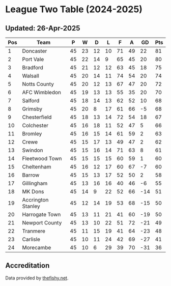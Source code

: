 # League Two Table (2024-2025)
## Updated: 26-Apr-2025

| Pos | Team | P | W | D | L | F | A | GD | Pts |
| --- | --- | --- | --- | --- | --- | --- | --- | --- | --- |
| 1 | Doncaster | 45 | 23 | 12 | 10 | 71 | 49 | 22 | 81 |
| 2 | Port Vale | 45 | 22 | 14 | 9 | 65 | 45 | 20 | 80 |
| 3 | Bradford | 45 | 21 | 12 | 12 | 63 | 45 | 18 | 75 |
| 4 | Walsall | 45 | 20 | 14 | 11 | 74 | 54 | 20 | 74 |
| 5 | Notts County | 45 | 20 | 12 | 13 | 67 | 47 | 20 | 72 |
| 6 | AFC Wimbledon | 45 | 19 | 13 | 13 | 55 | 35 | 20 | 70 |
| 7 | Salford | 45 | 18 | 14 | 13 | 62 | 52 | 10 | 68 |
| 8 | Grimsby | 45 | 20 | 8 | 17 | 61 | 66 | -5 | 68 |
| 9 | Chesterfield | 45 | 18 | 13 | 14 | 72 | 54 | 18 | 67 |
| 10 | Colchester | 45 | 16 | 18 | 11 | 52 | 47 | 5 | 66 |
| 11 | Bromley | 45 | 16 | 15 | 14 | 61 | 59 | 2 | 63 |
| 12 | Crewe | 45 | 15 | 17 | 13 | 49 | 47 | 2 | 62 |
| 13 | Swindon | 45 | 15 | 16 | 14 | 71 | 63 | 8 | 61 |
| 14 | Fleetwood Town | 45 | 15 | 15 | 15 | 60 | 59 | 1 | 60 |
| 15 | Cheltenham | 45 | 16 | 12 | 17 | 60 | 67 | -7 | 60 |
| 16 | Barrow | 45 | 15 | 13 | 17 | 52 | 50 | 2 | 58 |
| 17 | Gillingham | 45 | 13 | 16 | 16 | 40 | 46 | -6 | 55 |
| 18 | MK Dons | 45 | 14 | 9 | 22 | 52 | 66 | -14 | 51 |
| 19 | Accrington Stanley | 45 | 12 | 14 | 19 | 53 | 68 | -15 | 50 |
| 20 | Harrogate Town | 45 | 13 | 11 | 21 | 41 | 60 | -19 | 50 |
| 21 | Newport County | 45 | 13 | 10 | 22 | 51 | 72 | -21 | 49 |
| 22 | Tranmere | 45 | 11 | 15 | 19 | 41 | 64 | -23 | 48 |
| 23 | Carlisle | 45 | 10 | 11 | 24 | 42 | 69 | -27 | 41 |
| 24 | Morecambe | 45 | 10 | 6 | 29 | 39 | 70 | -31 | 36 |

## Accreditation 

Data provided by [thefishy.net](https://www.thefishy.net/).